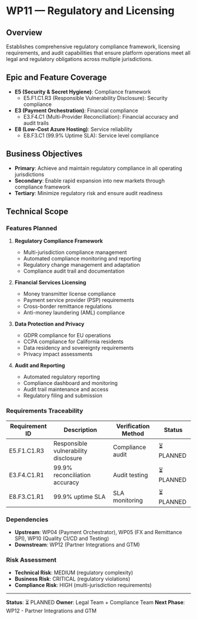 # WP11 — Regulatory and Licensing

## Overview
Establishes comprehensive regulatory compliance framework, licensing requirements, and audit capabilities that ensure platform operations meet all legal and regulatory obligations across multiple jurisdictions.

## Epic and Feature Coverage
- **E5 (Security & Secret Hygiene)**: Compliance framework
  - E5.F1.C1.R3 (Responsible Vulnerability Disclosure): Security compliance
- **E3 (Payment Orchestration)**: Financial compliance
  - E3.F4.C1 (Multi-Provider Reconciliation): Financial accuracy and audit trails
- **E8 (Low-Cost Azure Hosting)**: Service reliability
  - E8.F3.C1 (99.9% Uptime SLA): Service level compliance

## Business Objectives
- **Primary**: Achieve and maintain regulatory compliance in all operating jurisdictions
- **Secondary**: Enable rapid expansion into new markets through compliance framework
- **Tertiary**: Minimize regulatory risk and ensure audit readiness

## Technical Scope

### Features Planned
1. **Regulatory Compliance Framework**
   - Multi-jurisdiction compliance management
   - Automated compliance monitoring and reporting
   - Regulatory change management and adaptation
   - Compliance audit trail and documentation

2. **Financial Services Licensing**
   - Money transmitter license compliance
   - Payment service provider (PSP) requirements
   - Cross-border remittance regulations
   - Anti-money laundering (AML) compliance

3. **Data Protection and Privacy**
   - GDPR compliance for EU operations
   - CCPA compliance for California residents
   - Data residency and sovereignty requirements
   - Privacy impact assessments

4. **Audit and Reporting**
   - Automated regulatory reporting
   - Compliance dashboard and monitoring
   - Audit trail maintenance and access
   - Regulatory filing and submission

### Requirements Traceability
| Requirement ID | Description | Verification Method | Status |
|---|---|---|---|
| E5.F1.C1.R3 | Responsible vulnerability disclosure | Compliance audit | ⏳ PLANNED |
| E3.F4.C1.R1 | 99.9% reconciliation accuracy | Audit testing | ⏳ PLANNED |
| E8.F3.C1.R1 | 99.9% uptime SLA | SLA monitoring | ⏳ PLANNED |

### Dependencies
- **Upstream**: WP04 (Payment Orchestrator), WP05 (FX and Remittance SPI), WP10 (Quality CI/CD and Testing)
- **Downstream**: WP12 (Partner Integrations and GTM)

### Risk Assessment
- **Technical Risk**: MEDIUM (regulatory complexity)
- **Business Risk**: CRITICAL (regulatory violations)
- **Compliance Risk**: HIGH (multi-jurisdiction requirements)

---
**Status**: ⏳ PLANNED
**Owner**: Legal Team + Compliance Team
**Next Phase**: WP12 - Partner Integrations and GTM